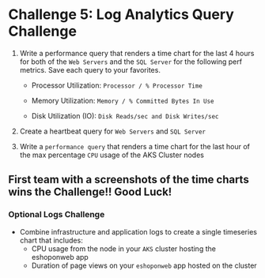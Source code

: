 # Challenge 5: Log Analytics Query Challenge

1. Write a performance query that renders a time chart for the last 4 hours for both of the `Web Servers` and the `SQL Server` for the following perf metrics. Save each query to your favorites.

   * Processor Utilization: `Processor / % Processor Time`
   
   * Memory Utilization: `Memory / % Committed Bytes In Use`
   
   * Disk Utilization (IO): `Disk Reads/sec and Disk Writes/sec`
   
3. Create a heartbeat query for `Web Servers` and `SQL Server`

4. Write a `performance query` that renders a time chart for the last hour of the max percentage `CPU` usage of the AKS Cluster nodes

## First team with a screenshots of the time charts wins the Challenge!! Good Luck!

### Optional Logs Challenge

* Combine infrastructure and application logs to create a single timeseries chart that includes: 
   * CPU usage from the node in your `AKS` cluster hosting the eshoponweb app
   * Duration of page views on your `eshoponweb` app hosted on the cluster
